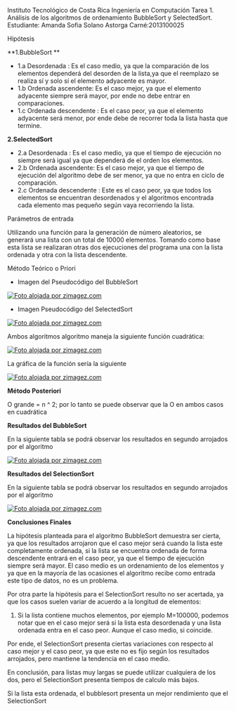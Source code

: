 Instituto Tecnológico de Costa Rica
Ingeniería en Computación
Tarea 1.
Análisis de los algoritmos de ordenamiento BubbleSort y SelectedSort.
Estudiante: Amanda Sofia Solano Astorga
Carné:2013100025

Hipótesis

**1.BubbleSort **

* 1.a Desordenada : Es el caso medio, ya que la comparación de los elementos dependerá del desorden de la lista,ya que el reemplazo se realiza sí y solo sí el elemento adyacente es mayor.
* 1.b Ordenada ascendente: Es el caso mejor, ya que el elemento adyacente siempre será mayor, por ende no debe entrar en comparaciones.
* 1.c Ordenada descendente : Es el caso peor, ya que el elemento adyacente será menor, por ende debe de recorrer toda la lista hasta que termine.

**2.SelectedSort**

* 2.a Desordenada : Es el caso medio, ya que el tiempo de ejecución no siempre será igual ya que dependerá de el orden los elementos.
* 2.b Ordenada ascendente: Es el caso mejor, ya que el tiempo de ejecución del algoritmo debe de ser menor, ya que no entra en ciclo de comparación.
* 2.c Ordenada descendente : Este es el caso peor, ya que todos los elementos se encuentran desordenados y el algoritmos encontrada cada elemento mas pequeño según vaya recorriendo la lista. 

Parámetros de entrada
 

Utilizando una función para la generación de número aleatorios, se generará una lista con un total de 10000 elementos. Tomando como base esta lista se realizaran otras dos ejecuciones del programa una con la lista ordenada y otra con la lista descendente.

Método Teórico o Priori


* Imagen del Pseudocódigo del BubbleSort

<a href="http://es.zimagez.com/zimage/bubblesortpseudocodigo.php" target="_blank" title="Foto alojada por zimagez.com"><img src="http://es.zimagez.com/miniature/bubblesortpseudocodigo.png" alt="Foto alojada por zimagez.com" /></a>


* Imagen Pseudocódigo del SelectedSort

<a href="http://es.zimagez.com/zimage/pseudocodigoselectedsort.php" target="_blank" title="Foto alojada por zimagez.com"><img src="http://es.zimagez.com/miniature/pseudocodigoselectedsort.png" alt="Foto alojada por zimagez.com" /></a>

Ambos algoritmos  algoritmo maneja la siguiente función cuadrática:

<a href="http://es.zimagez.com/zimage/grafico1.php" target="_blank" title="Foto alojada por zimagez.com"><img src="http://es.zimagez.com/miniature/grafico1.png" alt="Foto alojada por zimagez.com" /></a>

La gráfica de la función sería la siguiente 

<a href="http://es.zimagez.com/zimage/formulabubble.php" target="_blank" title="Foto alojada por zimagez.com"><img src="http://es.zimagez.com/miniature/formulabubble.png" alt="Foto alojada por zimagez.com" /></a>

**Método Posteriori**

O grande = n ^ 2; por lo tanto se puede observar que la O en ambos casos en cuadrática

**Resultados del BubbleSort**

En la siguiente tabla se podrá observar los resultados en segundo arrojados por el algoritmo

<a href="http://es.zimagez.com/zimage/tabla10.php" target="_blank" title="Foto alojada por zimagez.com"><img src="http://es.zimagez.com/miniature/tabla10.png" alt="Foto alojada por zimagez.com" /></a>

**Resultados del SelectionSort**

En la siguiente tabla se podrá observar los resultados en segundo arrojados por el algoritmo

<a href="http://es.zimagez.com/zimage/tabla20.php" target="_blank" title="Foto alojada por zimagez.com"><img src="http://es.zimagez.com/miniature/tabla20.png" alt="Foto alojada por zimagez.com" /></a>

**Conclusiones Finales**

La hipótesis planteada para el algoritmo BubbleSort demuestra ser cierta, ya que los resultados arrojaron que el caso mejor será cuando la lista este completamente ordenada, si la lista se encuentra ordenada de forma descendente entrará en el caso peor, ya que el tiempo de ejecución siempre será mayor. El caso medio es un ordenamiento de los elementos y ya que en la mayoría de las ocasiones el algoritmo recibe como entrada este tipo de datos, no es un problema.

Por otra parte la hipótesis para el SelectionSort resulto no ser acertada, ya que los casos suelen variar de acuerdo a la longitud de elementos:
1. Si la lista contiene muchos elementos, por ejemplo M=100000, podemos notar que en el caso mejor será si la lista esta desordenada y una lista ordenada entra en el caso peor. Aunque el caso medio, si coincide.

Por ende, el SelectionSort presenta ciertas variaciones con respecto al caso mejor y el caso peor, ya que este no es fijo según los resultados arrojados, pero mantiene la tendencia en el caso medio.

En conclusión, para listas muy largas se puede utilizar cualquiera de los dos, pero el SelectionSort presenta tiempos de calculo más bajos.

Si la lista esta ordenada, el bubblesort presenta un mejor rendimiento que el SelectionSort
